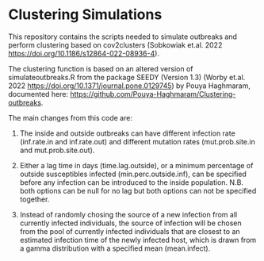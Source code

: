 # Clustering Simulations

This repository contains the scripts needed to simulate outbreaks and perform clustering based on cov2clusters (Sobkowiak et.al. 2022 https://doi.org/10.1186/s12864-022-08936-4).

The clustering function is based on an altered version of simulateoutbreaks.R from the package SEEDY (Version 1.3) (Worby et.al. 2022 https://doi.org/10.1371/journal.pone.0129745) by Pouya Haghmaram, documented here: https://github.com/Pouya-Haghmaram/Clustering-outbreaks.

The main changes from this code are:

1. The inside and outside outbreaks can have different infection rate (inf.rate.in and inf.rate.out) and different mutation rates (mut.prob.site.in and mut.prob.site.out).

2. Either a lag time in days (time.lag.outside), or a minimum percentage of outside susceptibles infected (min.perc.outside.inf), can be specified before any infection can be introduced to the inside population. N.B. both options can be null for no lag but both options can not be specified together.

3. Instead of randomly chosing the source of a new infection from all currently infected individuals, the source of infection will be chosen from the pool of currently infected individuals that are closest to an estimated infection time of the newly infected host, which is drawn from a gamma distribution with a specified mean (mean.infect).



